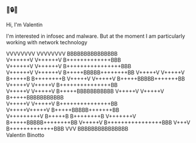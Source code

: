 <!--
Valentin Binotto
@valentinbinotto
v434.org
-->
### 🙏🔒🍣

Hi, I'm Valentin 

I'm interested in infosec and malware. But at the moment I am particularly working with network technology

VVVVVVVV           VVVVVVVV     BBBBBBBBBBBBBBB                                 
                                       V++++++V           V++++++V     B+++++++++++++BBB            
                                       V++++++V           V++++++V     B++++++++++++++++BBB           
                                       V++++++V           V++++++V     B+++++BBBBB++++++++BB
                                        V+++++V           V+++++V      B+++++B    B++++++++B 
                                         V+++++V         V+++++V       B+++++BBBBB+++++++BB      
                                          V+++++V       V+++++V        B+++++++++++++++BB        
                                           V+++++V     V+++++V         B+++++BBBBBBBBBBB
                                            V+++++V   V+++++V          B+++++BBBBBBBBBBB   
                                             V+++++V V+++++V           B+++++++++++++++BB  
                                              V+++++V+++++V            B+++++BBBBB+++++++BB  
                                               V+++++++++V             B+++++B    B++++++++B
                                                V+++++++V              B+++++BBBBB++++++++BB
                                                 V+++++V               B++++++++++++++++BBB
                                                  V+++V                B+++++++++++++BBB
                                                   VVV                 BBBBBBBBBBBBBBB                    
                                          Valentin Binotto
